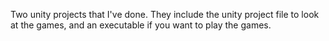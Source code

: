 Two unity projects that I've done.
They include the unity project file to look at the games, and an executable if you want to play the games.


